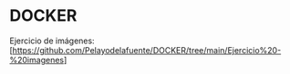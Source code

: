 # DOCKER
Ejercicio de imágenes: [https://github.com/Pelayodelafuente/DOCKER/tree/main/Ejercicio%20-%20imagenes]
